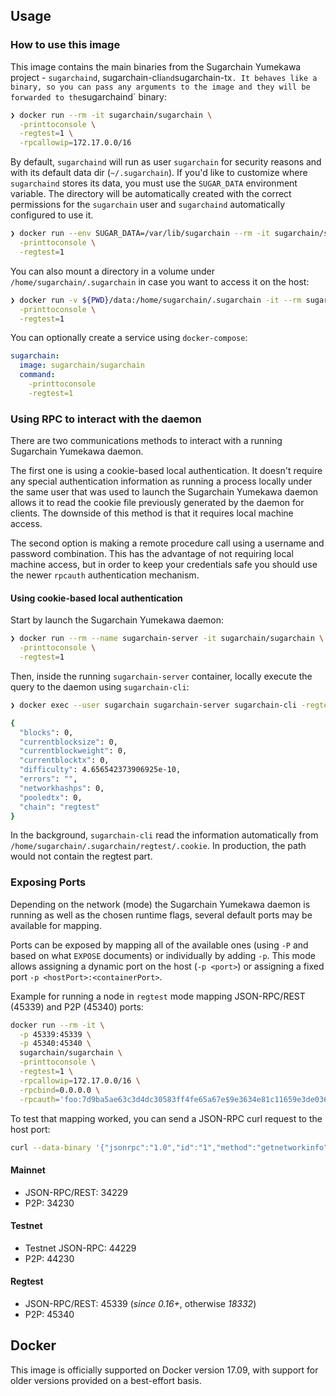 ## Usage

### How to use this image

This image contains the main binaries from the Sugarchain Yumekawa project - `sugarchaind`, sugarchain-cli` and `sugarchain-tx`. It behaves like a binary, so you can pass any arguments to the image and they will be forwarded to the`sugarchaind` binary:

```bash
❯ docker run --rm -it sugarchain/sugarchain \
  -printtoconsole \
  -regtest=1 \
  -rpcallowip=172.17.0.0/16
```

By default, `sugarchaind` will run as user `sugarchain` for security reasons and with its default data dir (`~/.sugarchain`). If you'd like to customize where `sugarchaind` stores its data, you must use the `SUGAR_DATA` environment variable. The directory will be automatically created with the correct permissions for the `sugarchain` user and `sugarchaind` automatically configured to use it.

```bash
❯ docker run --env SUGAR_DATA=/var/lib/sugarchain --rm -it sugarchain/sugarchain \
  -printtoconsole \
  -regtest=1
```

You can also mount a directory in a volume under `/home/sugarchain/.sugarchain` in case you want to access it on the host:

```bash
❯ docker run -v ${PWD}/data:/home/sugarchain/.sugarchain -it --rm sugarchain/sugarchain \
  -printtoconsole \
  -regtest=1
```

You can optionally create a service using `docker-compose`:

```yml
sugarchain:
  image: sugarchain/sugarchain
  command:
    -printtoconsole
    -regtest=1
```

### Using RPC to interact with the daemon

There are two communications methods to interact with a running Sugarchain Yumekawa daemon.

The first one is using a cookie-based local authentication. It doesn't require any special authentication information as running a process locally under the same user that was used to launch the Sugarchain Yumekawa daemon allows it to read the cookie file previously generated by the daemon for clients. The downside of this method is that it requires local machine access.

The second option is making a remote procedure call using a username and password combination. This has the advantage of not requiring local machine access, but in order to keep your credentials safe you should use the newer `rpcauth` authentication mechanism.

#### Using cookie-based local authentication

Start by launch the Sugarchain Yumekawa daemon:

```bash
❯ docker run --rm --name sugarchain-server -it sugarchain/sugarchain \
  -printtoconsole \
  -regtest=1
```

Then, inside the running `sugarchain-server` container, locally execute the query to the daemon using `sugarchain-cli`:

```bash
❯ docker exec --user sugarchain sugarchain-server sugarchain-cli -regtest getmininginfo

{
  "blocks": 0,
  "currentblocksize": 0,
  "currentblockweight": 0,
  "currentblocktx": 0,
  "difficulty": 4.656542373906925e-10,
  "errors": "",
  "networkhashps": 0,
  "pooledtx": 0,
  "chain": "regtest"
}
```

In the background, `sugarchain-cli` read the information automatically from `/home/sugarchain/.sugarchain/regtest/.cookie`. In production, the path would not contain the regtest part.

### Exposing Ports

Depending on the network (mode) the Sugarchain Yumekawa daemon is running as well as the chosen runtime flags, several default ports may be available for mapping.

Ports can be exposed by mapping all of the available ones (using `-P` and based on what `EXPOSE` documents) or individually by adding `-p`. This mode allows assigning a dynamic port on the host (`-p <port>`) or assigning a fixed port `-p <hostPort>:<containerPort>`.

Example for running a node in `regtest` mode mapping JSON-RPC/REST (45339) and P2P (45340) ports:

```bash
docker run --rm -it \
  -p 45339:45339 \
  -p 45340:45340 \
  sugarchain/sugarchain \
  -printtoconsole \
  -regtest=1 \
  -rpcallowip=172.17.0.0/16 \
  -rpcbind=0.0.0.0 \
  -rpcauth='foo:7d9ba5ae63c3d4dc30583ff4fe65a67e$9e3634e81c11659e3de036d0bf88f89cd169c1039e6e09607562d54765c649cc'
```

To test that mapping worked, you can send a JSON-RPC curl request to the host port:

```bash
curl --data-binary '{"jsonrpc":"1.0","id":"1","method":"getnetworkinfo","params":[]}' http://foo:qDDZdeQ5vw9XXFeVnXT4PZ--tGN2xNjjR4nrtyszZx0=@127.0.0.1:18443/
```

#### Mainnet

- JSON-RPC/REST: 34229
- P2P: 34230

#### Testnet

- Testnet JSON-RPC: 44229
- P2P: 44230

#### Regtest

- JSON-RPC/REST: 45339 (_since 0.16+_, otherwise _18332_)
- P2P: 45340


## Docker

This image is officially supported on Docker version 17.09, with support for older versions provided on a best-effort basis.
